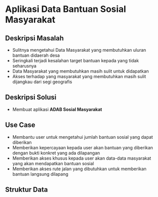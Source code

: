 <h1>Aplikasi Data Bantuan Sosial Masyarakat</h1>

<h2>Deskripsi Masalah</h2>

<ul>
  <li>Sulitnya mengetahui Data Masyarakat yang membutuhkan uluran bantuan didaerah desa</li>
  <li>Seringkali terjadi kesalahan target bantuan kepada yang tidak seharusnya</li>
  <li>Data Masyarakat yang membutuhkan masih sulit untuk didapatkan</li>
  <li>Akses terhadap yang masyarakat yang membutuhkan masih sulit dijangkau dari segi geografis</li>
</ul>

<h2>Deskripsi Solusi</h2>

<ul>
  <li>Membuat aplikasi <b>ADAB Sosial Masyarakat</b></li>
</ul>

<h2>Use Case</h2>

<ul>
  <li>Membantu user untuk mengetahui jumlah bantuan sosial yang dapat diberikan</li>
  <li>Memberikan kepercayaan kepada user akan bantuan yang diberikan dengan bukti konkret yang ada dilapangan</li>
  <li>Memberikan akses khusus kepada user akan data-data masyarakat yang akan mendapatkan bantuan sosial</li>
  <li>Memberikan akses rute jalan yang dibutuhkan untuk memberikan bantuan langsung dilapang</li>
</ul>

<h2>Struktur Data</h2>

